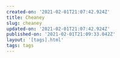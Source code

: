 ```yaml
---
created-on: '2021-02-01T21:07:42.924Z'
title: Cheaney
slug: cheaney
updated-on: '2021-02-01T21:07:42.924Z'
published-on: '2021-02-01T21:09:33.042Z'
layout: '[tags].html'
tags: tags
---
```



